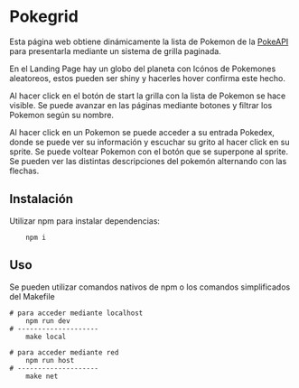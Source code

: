 # Pokegrid

Esta página web obtiene dinámicamente la lista de Pokemon de la [PokeAPI](https://pokeapi.co/docs/v2) para presentarla mediante un sistema de grilla paginada.

En el Landing Page hay un globo del planeta con Icónos de Pokemones aleatoreos, estos pueden ser shiny y hacerles hover confirma este hecho.

Al hacer click en el botón de start la grilla con la lista de Pokemon se hace visible. Se puede avanzar en las páginas mediante botones y filtrar los Pokemon según su nombre.

Al hacer click en un Pokemon se puede acceder a su entrada Pokedex, donde se puede ver su información y escuchar su grito al hacer click en su sprite. Se puede voltear Pokemon con el botón que se superpone al sprite. Se pueden ver las distintas descripciones del pokemón alternando con las flechas.

## Instalación

Utilizar npm para instalar dependencias:

````shell
    npm i
````

## Uso

Se pueden utilizar comandos nativos de npm o los comandos simplificados del Makefile

````shell
# para acceder mediante localhost
    npm run dev
# --------------------
    make local

# para acceder mediante red
    npm run host
# --------------------
    make net
````
